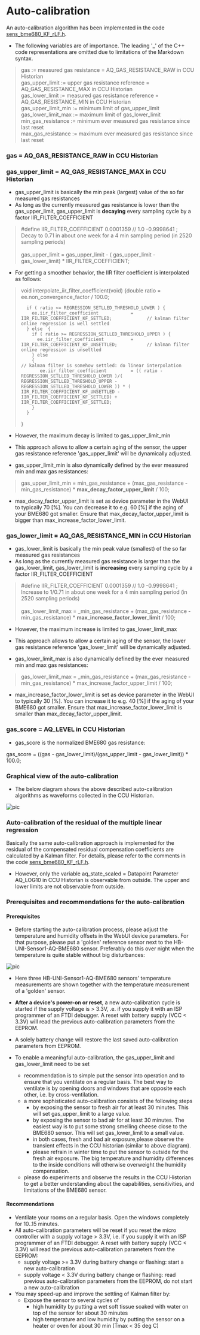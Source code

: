 # Auto-calibration

An auto-calibration algorithm has been implemented in the code [sens_bme680_KF_rLF.h](../sensors/sens_bme680_KF_rLF.h).

- The following variables are of importance. The leading '_' of the C++ code representations are omitted due to limitations of the Markdown syntax.


> gas := measured gas resistance = AQ_GAS_RESISTANCE_RAW in CCU Historian<BR/>
> gas_upper_limit := upper gas resistance reference = AQ_GAS_RESISTANCE_MAX in CCU Historian<BR/>
> gas_lower_limit := measured gas resistance reference = AQ_GAS_RESISTANCE_MIN in CCU Historian<BR/>
> gas_upper_limit_min := minimum limit of gas_upper_limit<BR/>
> gas_lower_limit_max := maximum limit of gas_lower_limit<BR/>
> min_gas_resistance := minimum ever measured gas resistance since last reset<BR/>
> max_gas_resistance := maximum ever measured gas resistance since last reset<BR/>

### gas = AQ_GAS_RESISTANCE_RAW in CCU Historian

### gas_upper_limit = AQ_GAS_RESISTANCE_MAX in CCU Historian

- gas_upper_limit is basically the min peak (largest) value of the so far measured gas resistances
- As long as the currently measured gas resistance is lower than the gas_upper_limit,  gas_upper_limit is **decaying** every sampling cycle by a factor IIR_FILTER_COEFFICIENT

>  #define IIR_FILTER_COEFFICIENT 0.0001359 // 1.0 -0.9998641 ; Decay to 0.71 in about one week for a 4 min sampling period (in 2520 sampling periods)<BR/><BR/>
>  gas_upper_limit = gas_upper_limit - ( gas_upper_limit - gas_lower_limit) * IIR_FILTER_COEFFICIENT;<BR/>
- For getting a smoother behavior, the IIR filter coefficient is interpolated as follows:
>    void interpolate_iir_filter_coefficient(void) {double ratio = ee.non_convergence_factor / 100.0;
>       
>       if ( ratio <= REGRESSION_SETLLED_THRESHOLD_LOWER ) {
>         ee.iir_filter_coefficient            =  IIR_FILTER_COEFFICIENT_KF_SETTLED;             // kalman filter online regression is well settled
>       } else  {
>         if ( ratio >= REGRESSION_SETLLED_THRESHOLD_UPPER ) {
>           ee.iir_filter_coefficient          =  IIR_FILTER_COEFFICIENT_KF_UNSETTLED;           // kalman filter online regression is unsettled
>         } else
>         {                                                                                      // kalman filter is somehow settled: do linear interpolation
>            ee.iir_filter_coefficient         = (( ratio - REGRESSION_SETLLED_THRESHOLD_LOWER )/( REGRESSION_SETLLED_THRESHOLD_UPPER - REGRESSION_SETLLED_THRESHOLD_LOWER )) * ( IIR_FILTER_COEFFICIENT_KF_UNSETTLED - IIR_FILTER_COEFFICIENT_KF_SETTLED) + IIR_FILTER_COEFFICIENT_KF_SETTLED;             
>         }  
>       }  
>   }   

- However, the maximum decay is limited to gas_upper_limit_min

- This approach allows to allow a certain aging of the sensor, the upper gas resistance reference 'gas_upper_limit' will be dynamically adjusted.
- gas_upper_limit_min is also dynamically defined by the ever measured min and max gas resistances:

> gas_upper_limit_min = min_gas_resistance + (max_gas_resistance - min_gas_resistance) * **max_decay_factor_upper_limit** / 100;

- max_decay_factor_upper_limit is set as device parameter in the WebUI to typically 70 [%]. You can decrease it to e.g. 60 [%] if the aging of your BME680 got smaller. Ensure that max_decay_factor_upper_limit is bigger than max_increase_factor_lower_limit.

### gas_lower_limit = AQ_GAS_RESISTANCE_MIN in CCU Historian

- gas_lower_limit is basically the min peak value (smallest) of the so far measured gas resistances
- As long as the currently measured gas resistance is larger than the gas_lower_limit,  gas_lower_limit is **increasing** every sampling cycle by a factor IIR_FILTER_COEFFICIENT

>  #define IIR_FILTER_COEFFICIENT 0.0001359 // 1.0 -0.9998641 ; Increase to 1/0.71 in about one week for a 4 min sampling period (in 2520 sampling periods)<BR/><BR/>
>  gas_lower_limit_max = _min_gas_resistance + (max_gas_resistance - min_gas_resistance) * **max_increase_factor_lower_limit** / 100;<BR/>

- However, the maximum increase is limited to gas_lower_limit_max

- This approach allows to allow a certain aging of the sensor, the lower gas resistance reference 'gas_lower_limit' will be dynamically adjusted.
- gas_lower_limit_max is also dynamically defined by the ever measured min and max gas resistances:

> gas_lower_limit_max = _min_gas_resistance + (max_gas_resistance - min_gas_resistance) * max_increase_factor_upper_limit / 100;

- max_increase_factor_lower_limit is set as device parameter in the WebUI to typically 30 [%]. You can increase it to e.g. 40 [%] if the aging of your BME680 got smaller. Ensure that max_increase_factor_lower_limit is smaller than max_decay_factor_upper_limit.

### gas_score = AQ_LEVEL in CCU Historian

- gas_score is the normalized BME680 gas resistance:

gas_score = ((gas - gas_lower_limit)/(gas_upper_limit - gas_lower_limit)) * 100.0;

### Graphical view of the auto-calibration

- The below diagram shows the above described auto-calibration algorithms as waveforms collected in the CCU Historian.

![pic](./auto-calibration.png)

### Auto-calibration of the residual of the multiple linear regression

Basically the same auto-calibration approach is implemented for the residual of the compensated residual compensation coefficients are calculated by a Kalman filter. For details, please refer to the comments in the code [sens_bme680_KF_rLF.h](../sensors/sens_bme680_KF_rLF.h).

- However, only the variable aq_state_scaled = Datapoint Parameter AQ_LOG10 in CCU Historian is observable from outside. The upper and lower limits are not observable from outside.

### Prerequisites and recommendations for the auto-calibration

#### Prerequisites

- Before starting the auto-calibration process, please adjust the temperature and humidity offsets in the WebUI device parameters. For that purpose, please put a 'golden' reference sensor next to the HB-UNI-Sensor1-AQ-BME680 sensor. Preferably do this over night when the temperature is quite stable without big disturbances:


![pic](./temperature_offset_calibration.png)

- Here three HB-UNI-Sensor1-AQ-BME680 sensors' temperature measurements are shown together with the temperature measurement of a 'golden' sensor. 
- **After a device's power-on or reset**, a new auto-calibration cycle is started if the supply voltage is > 3.3V, .e. if you supply it with an ISP programmer of an FTDI debugger. A reset with battery supply (VCC < 3.3V) will read the previous auto-calibration parameters from the EEPROM.

- A solely battery change will restore the last saved auto-calibration parameters from EEPROM.
- To enable a meaningful auto-calibration, the gas_upper_limit and gas_lower_limit need to be set

	+ recommendation is to simple put the sensor into operation and to ensure that you ventilate  on a regular basis. The best way to ventilate is by opening doors and windows that are opposite each other, i.e. by cross-ventilation.
	+ a more sophisticated auto-calibration consists of the following steps 
		+ by exposing the sensor to fresh air for at least 30 minutes. This will set gas_upper_limit to a large value.
		+ by exposing the sensor to bad air for at least 30 minutes. The easiest way is to put some strong smelling cheese close to the BME680 sensor. This will set gas_lower_limit to a small value.
		+ in both cases, fresh and bad air exposure,please observe the transient effects in the CCU historian (similar to above diagram).
		+ please refrain in winter time to put the sensor to outside for the fresh air exposure. The big temperature and humidity differences to the inside conditions will otherwise overweight the humidity compensation.
	+ please do experiments and observe the results in the CCU Historian to get a better understanding about the capabilities, sensitivities, and limitations of the BME680 sensor.
	
	
#### Recommendations

- Ventilate your rooms on a regular basis. Open the windows completely for 10..15 minutes.
- All auto-calibration parameters will be reset if you reset the micro controller with a supply voltage > 3.3V, i.e. if you supply it with an ISP programmer of an FTDI debugger. A reset with battery supply (VCC < 3.3V) will read the previous auto-calibration parameters from the EEPROM:
	+ supply voltage >= 3.3V during battery change or flashing: start a new auto-calibration
	+ supply voltage < 3.3V during battery change or flashing: read previous auto-calibration parameters from the EEPROM, do not start a new auto-calibration
- You may speed-up and improve the settling of Kalman filter by:
	+ Expose the sensor to several cycles of
		* high humidity by putting a wet soft tissue soaked with water on top of the sensor for about 30 minutes
		* high temperature and low humidity by putting the sensor on a heater or oven for about 30 min (Tmax < 35 deg C)















 


